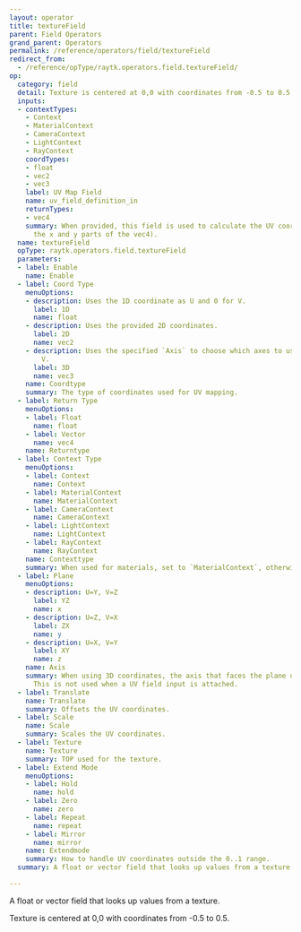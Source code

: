 ```yaml
---
layout: operator
title: textureField
parent: Field Operators
grand_parent: Operators
permalink: /reference/operators/field/textureField
redirect_from:
  - /reference/opType/raytk.operators.field.textureField/
op:
  category: field
  detail: Texture is centered at 0,0 with coordinates from -0.5 to 0.5.
  inputs:
  - contextTypes:
    - Context
    - MaterialContext
    - CameraContext
    - LightContext
    - RayContext
    coordTypes:
    - float
    - vec2
    - vec3
    label: UV Map Field
    name: uv_field_definition_in
    returnTypes:
    - vec4
    summary: When provided, this field is used to calculate the UV coordinates (in
      the x and y parts of the vec4).
  name: textureField
  opType: raytk.operators.field.textureField
  parameters:
  - label: Enable
    name: Enable
  - label: Coord Type
    menuOptions:
    - description: Uses the 1D coordinate as U and 0 for V.
      label: 1D
      name: float
    - description: Uses the provided 2D coordinates.
      label: 2D
      name: vec2
    - description: Uses the specified `Axis` to choose which axes to use for U and
        V.
      label: 3D
      name: vec3
    name: Coordtype
    summary: The type of coordinates used for UV mapping.
  - label: Return Type
    menuOptions:
    - label: Float
      name: float
    - label: Vector
      name: vec4
    name: Returntype
  - label: Context Type
    menuOptions:
    - label: Context
      name: Context
    - label: MaterialContext
      name: MaterialContext
    - label: CameraContext
      name: CameraContext
    - label: LightContext
      name: LightContext
    - label: RayContext
      name: RayContext
    name: Contexttype
    summary: When used for materials, set to `MaterialContext`, otherwise use `Context`.
  - label: Plane
    menuOptions:
    - description: U=Y, V=Z
      label: YZ
      name: x
    - description: U=Z, V=X
      label: ZX
      name: y
    - description: U=X, V=Y
      label: XY
      name: z
    name: Axis
    summary: When using 3D coordinates, the axis that faces the plane used for UV.
      This is not used when a UV field input is attached.
  - label: Translate
    name: Translate
    summary: Offsets the UV coordinates.
  - label: Scale
    name: Scale
    summary: Scales the UV coordinates.
  - label: Texture
    name: Texture
    summary: TOP used for the texture.
  - label: Extend Mode
    menuOptions:
    - label: Hold
      name: hold
    - label: Zero
      name: zero
    - label: Repeat
      name: repeat
    - label: Mirror
      name: mirror
    name: Extendmode
    summary: How to handle UV coordinates outside the 0..1 range.
  summary: A float or vector field that looks up values from a texture.

---
```



A float or vector field that looks up values from a texture.

Texture is centered at 0,0 with coordinates from -0.5 to 0.5.